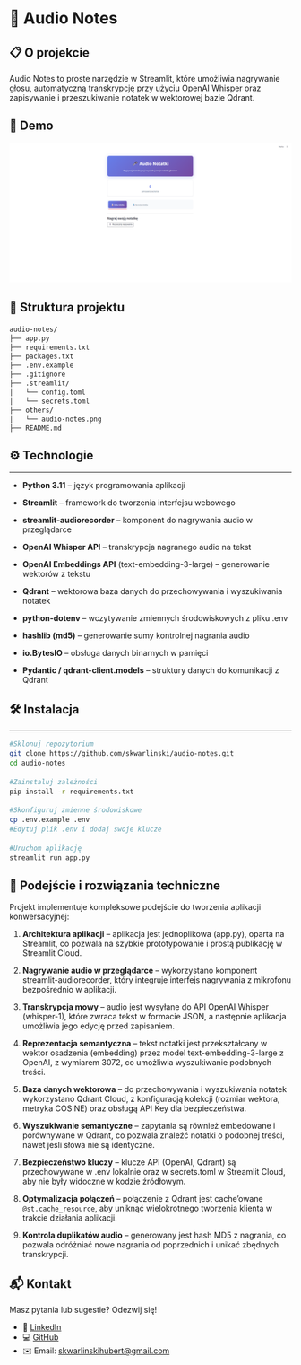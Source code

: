 # 🎤 Audio Notes

## 📋 O projekcie

Audio Notes to proste narzędzie w Streamlit, które umożliwia nagrywanie głosu, automatyczną transkrypcję przy użyciu OpenAI Whisper oraz zapisywanie i przeszukiwanie notatek w wektorowej bazie Qdrant.


## 📱 Demo

![Audio Notes Interface](others/audio-notes.png)

## 📁 Struktura projektu

```
audio-notes/
├── app.py
├── requirements.txt
├── packages.txt
├── .env.example
├── .gitignore
├── .streamlit/
│   └── config.toml
│   └── secrets.toml
├── others/
│   └── audio-notes.png
├── README.md           
```
## ⚙️ Technologie
---

* **Python 3.11** – język programowania aplikacji

* **Streamlit** – framework do tworzenia interfejsu webowego

* **streamlit-audiorecorder** – komponent do nagrywania audio w przeglądarce

* **OpenAI Whisper API** – transkrypcja nagranego audio na tekst

* **OpenAI Embeddings API** (text-embedding-3-large) – generowanie wektorów z tekstu

* **Qdrant** – wektorowa baza danych do przechowywania i wyszukiwania notatek

* **python-dotenv** – wczytywanie zmiennych środowiskowych z pliku .env

* **hashlib (md5)** – generowanie sumy kontrolnej nagrania audio

* **io.BytesIO** – obsługa danych binarnych w pamięci

* **Pydantic / qdrant-client.models** – struktury danych do komunikacji z Qdrant

## 🛠️ Instalacja
---

   ```bash
   #Sklonuj repozytorium
   git clone https://github.com/skwarlinski/audio-notes.git
   cd audio-notes
   
   #Zainstaluj zależności
   pip install -r requirements.txt
   
   #Skonfiguruj zmienne środowiskowe
   cp .env.example .env
   #Edytuj plik .env i dodaj swoje klucze
   
   #Uruchom aplikację
   streamlit run app.py
   ```

## 🧠 Podejście i rozwiązania techniczne

Projekt implementuje kompleksowe podejście do tworzenia aplikacji konwersacyjnej:

1. **Architektura aplikacji** – aplikacja jest jednoplikowa (app.py), oparta na Streamlit, co pozwala na szybkie prototypowanie i prostą publikację w Streamlit Cloud.

2. **Nagrywanie audio w przeglądarce** – wykorzystano komponent streamlit-audiorecorder, który integruje interfejs nagrywania z mikrofonu bezpośrednio w aplikacji.

3. **Transkrypcja mowy** – audio jest wysyłane do API OpenAI Whisper (whisper-1), które zwraca tekst w formacie JSON, a następnie aplikacja umożliwia jego edycję przed zapisaniem.

4. **Reprezentacja semantyczna** – tekst notatki jest przekształcany w wektor osadzenia (embedding) przez model text-embedding-3-large z OpenAI, z wymiarem 3072, co umożliwia wyszukiwanie podobnych treści.

5. **Baza danych wektorowa** – do przechowywania i wyszukiwania notatek wykorzystano Qdrant Cloud, z konfiguracją kolekcji (rozmiar wektora, metryka COSINE) oraz obsługą API Key dla bezpieczeństwa.

6. **Wyszukiwanie semantyczne** – zapytania są również embedowane i porównywane w Qdrant, co pozwala znaleźć notatki o podobnej treści, nawet jeśli słowa nie są identyczne.

7. **Bezpieczeństwo kluczy** – klucze API (OpenAI, Qdrant) są przechowywane w .env lokalnie oraz w secrets.toml w Streamlit Cloud, aby nie były widoczne w kodzie źródłowym.

8. **Optymalizacja połączeń** – połączenie z Qdrant jest cache’owane `@st.cache_resource`, aby uniknąć wielokrotnego tworzenia klienta w trakcie działania aplikacji.

9. **Kontrola duplikatów audio** – generowany jest hash MD5 z nagrania, co pozwala odróżniać nowe nagrania od poprzednich i unikać zbędnych transkrypcji.

## 📬 Kontakt

Masz pytania lub sugestie? Odezwij się!

- 💼 [LinkedIn](https://www.linkedin.com/in/hubert-skwarlinski-895437368/)
- 💻 [GitHub](https://github.com/skwarlinski)
- ✉️ Email: [skwarlinskihubert@gmail.com](mailto:skwarlinskihubert@gmail.com)